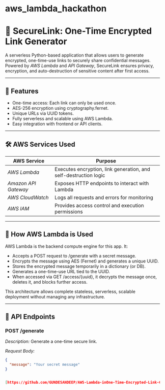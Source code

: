 # aws_lambda_hackathon
# 🔐 SecureLink: One-Time Encrypted Link Generator

A serverless Python-based application that allows users to generate encrypted, one-time-use links to securely share confidential messages. Powered by *AWS Lambda* and *API Gateway*, SecureLink ensures privacy, encryption, and auto-destruction of sensitive content after first access.

---

## 🚀 Features

- One-time access: Each link can only be used once.
- AES-256 encryption using cryptography.fernet.
- Unique URLs via UUID tokens.
- Fully serverless and scalable using AWS Lambda.
- Easy integration with frontend or API clients.

---

## 🛠 AWS Services Used

| AWS Service        | Purpose                                      |
|--------------------|----------------------------------------------|
| *AWS Lambda*     | Executes encryption, link generation, and self-destruction logic |
| *Amazon API Gateway* | Exposes HTTP endpoints to interact with Lambda |
| *AWS CloudWatch* | Logs all requests and errors for monitoring |
| *AWS IAM*        | Provides access control and execution permissions |

---

## 🧠 How AWS Lambda is Used

AWS Lambda is the backend compute engine for this app. It:
- Accepts a POST request to /generate with a secret message.
- Encrypts the message using AES (Fernet) and generates a unique UUID.
- Stores the encrypted message temporarily in a dictionary (or DB).
- Generates a one-time-use URL tied to the UUID.
- When accessed via GET /access/{uuid}, it decrypts the message once, deletes it, and blocks further access.

This architecture allows complete stateless, serverless, scalable deployment without managing any infrastructure.

---

## 📌 API Endpoints

### POST /generate
*Description:* Generate a one-time secure link.

*Request Body:*
```json
{
  "message": "Your secret message"
}


[https://github.com/GUNDESANDEEP/AWS-Lambda-inOne-Time-Encrypted-Link-Generator/tree/main](url)
